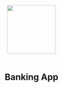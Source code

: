 <p align="center">
    <img src="https://pngimg.com/uploads/bank/bank_PNG3.png" style="width:158px; padding: 20px;"></img>
	<h1 align="center">Banking App</h1>
    <p align="center">
    </p>
</p>
